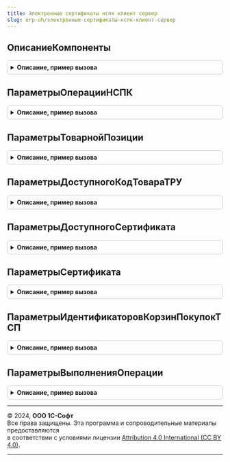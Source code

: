 ```yaml
---
title: Электронные сертификаты нспк клиент сервер
slug: erp-uh/электронные-сертификаты-нспк-клиент-сервер
---
```



## ОписаниеКомпоненты
<details style="margin: 1em 0; padding: 0.5em; border: 1px solid #ccc; border-radius: 6px;">

<summary style="font-weight: bold; cursor: pointer;">Описание, пример вызова</summary>

```bsl

// Описание подключения внешней компоненты (FECNSPK).
//
// Возвращаемое значение:
//  Структура:
//   * ПолноеИмяМакета - Строка
//   * ИмяОбъекта      - Строка
//
Функция ОписаниеКомпоненты() Экспорт
```

Пример вызова
```bsl
Результат = ЭлектронныеСертификатыНСПККлиентСервер.ОписаниеКомпоненты() 
```
</details>

## ПараметрыОперацииНСПК
<details style="margin: 1em 0; padding: 0.5em; border: 1px solid #ccc; border-radius: 6px;">

<summary style="font-weight: bold; cursor: pointer;">Описание, пример вызова</summary>

```bsl

// Пустая структура для выполнения операции взаимодействия с сервером НСПК
//
// Возвращаемое значение:
//   Структура:
//   * АдресСервера - Строка - Endpoint
//   * КлючДоступа - Строка - APIKey
//   * КлючКассы - Строка - MACKey
//   * ПроверятьКорневыеСертификаты - Булево - Проверка корневого сертификата сервера НСПК
//   * ПротоколОбмена - Перечисление.ПротоколОбменаФЭСНСПК - Протокол обмена ФЭС НСПК
//   * ИдентификаторЗапроса - Строка - Уникальный идентификатор запроса (нужно генерировать на прикладном коде в формате uuid).
//   * ИдентификаторКассы - Строка - Идентификатор кассы.
//   * ХешНомерКарты - Строка - Хешированный PAN карты.
//   * СсылкаНаПлатежныйСчет - Строка - Payment Account Reference, Уникальный идентификатор для токенезированных (виртуальных) карт  связанный с PAN конкретного держателя карты.
//   * ИдентификаторКорзины - Строка - Идентификатор корзины.
//   * ТоварныеПозиции - Массив - Структур - ПараметрыТоварнойПозиции()
//   * КодТовараТРУ - Строка - Полный код товара, согласованный с перечнем ТРУ
//   * НомерФискальногоНакопителя - Строка - Заводской номер фискального накопителя
//   * ФискальныйТипРасчета - Перечисление.ТипыРасчетаДенежнымиСредствами - Признак расчета
//   * ФискальныйПризнакЧека - Строка - Фискальный признак документа
//   * ФискальныйЧекНомер - Число - Порядковый номер фискального документа
//   * ФискальныйЧекДатаВремя - ДатаВремя - Дата и время осуществления расчета
//   * ФискальныйЧекСумма - Число - Сумма расчета
//   * ФискальныйМестоРасчетов - Строка - Место расчетов
//   * QRКодЧекаККТ - Строка - QR код чека ККТ
//   * ОснованиеФискальнойОперации - Ссылка - ОснованиеФискальнойОперацииБПО
//
Функция ПараметрыОперацииНСПК() Экспорт
```

Пример вызова
```bsl
Результат = ЭлектронныеСертификатыНСПККлиентСервер.ПараметрыОперацииНСПК() 
```
</details>

## ПараметрыТоварнойПозиции
<details style="margin: 1em 0; padding: 0.5em; border: 1px solid #ccc; border-radius: 6px;">

<summary style="font-weight: bold; cursor: pointer;">Описание, пример вызова</summary>

```bsl

// Пустая структура для параметров товарной позиции
//
// Возвращаемое значение:
//   Структура:
//   * НомерПозиции - Строка - Порядковый номер позиции в корзине начиная с 1
//   * Артикул - Строка - Артикул товара
//   * КодТовараТРУ - Строка - Полный код товара, согласованный с перечнем ТРУ
//   * Количество - Число - Количество единиц товара
//   * Цена - Число - Цена за единицу товара в рублях
//   * Сертификаты - Массив из см.ЭлектронныеСертификатыНСПК.ПараметрыСертификата
//
Функция ПараметрыТоварнойПозиции() Экспорт
```

Пример вызова
```bsl
Результат = ЭлектронныеСертификатыНСПККлиентСервер.ПараметрыТоварнойПозиции() 
```
</details>

## ПараметрыДоступногоКодТовараТРУ
<details style="margin: 1em 0; padding: 0.5em; border: 1px solid #ccc; border-radius: 6px;">

<summary style="font-weight: bold; cursor: pointer;">Описание, пример вызова</summary>

```bsl

// Пустая структура для параметров товарной позиции
//
// Возвращаемое значение:
//   Структура:
//   * КодТовараТРУ - Строка - Полный код товара, согласованный с перечнем ТРУ
//   * БалансКоличество - Число - Доступное количество
//   * БалансДенежныхСредств - Число - Баланс денежных средств
//   * ЛимитДенежныхСредств - Число - Лимит денежных средств
//
Функция ПараметрыДоступногоКодТовараТРУ() Экспорт
```

Пример вызова
```bsl
Результат = ЭлектронныеСертификатыНСПККлиентСервер.ПараметрыДоступногоКодТовараТРУ() 
```
</details>

## ПараметрыДоступногоСертификата
<details style="margin: 1em 0; padding: 0.5em; border: 1px solid #ccc; border-radius: 6px;">

<summary style="font-weight: bold; cursor: pointer;">Описание, пример вызова</summary>

```bsl

// Пустая структура для параметров доступного сертификата
//
// Возвращаемое значение:
//   Структура:
//   * БалансКоличество - Число - Доступное количество
//   * БалансДенежныхСредств - Число - Баланс денежных средств
//   * Идентификатор - Строка - Идентификатор сертификата
//   * Комментарий - Строка - Комментарий
//   * ДатаНачалаДействия - ДатаВремя - Дата начала действия
//   * ДатаЗавершенияДействия - ДатаВремя - Дата завершения действия
//   * ЛимитДенежныхСредств - Число - Лимит денежных средств
//   * Тип - Строка - Тип сертификата
//   * КодыТоваровТРУ - Массив - Доступные для сертификата коды товаров ТРУ
//
Функция ПараметрыДоступногоСертификата() Экспорт
```

Пример вызова
```bsl
Результат = ЭлектронныеСертификатыНСПККлиентСервер.ПараметрыДоступногоСертификата() 
```
</details>

## ПараметрыСертификата
<details style="margin: 1em 0; padding: 0.5em; border: 1px solid #ccc; border-radius: 6px;">

<summary style="font-weight: bold; cursor: pointer;">Описание, пример вызова</summary>

```bsl

// Пустая структура параметров сертификата
//
// Возвращаемое значение:
//   Структура:
//   * Идентификатор - Строка - Идентификатор сертификата
//   * Количество - Число - Количество
//   * Цена - Число - Цена
//   * МаксимальнаяЦена - Число - Максимальная цена
//
Функция ПараметрыСертификата() Экспорт
```

Пример вызова
```bsl
Результат = ЭлектронныеСертификатыНСПККлиентСервер.ПараметрыСертификата() 
```
</details>

## ПараметрыИдентификаторовКорзинПокупокТСП
<details style="margin: 1em 0; padding: 0.5em; border: 1px solid #ccc; border-radius: 6px;">

<summary style="font-weight: bold; cursor: pointer;">Описание, пример вызова</summary>

```bsl

// Пустая структура параметров идентификаторов корзин покупок ТСП
//
// Возвращаемое значение:
//   Структура:
//   * ИдентификаторКорзины - Строка - Идентификатор сертификата
//   * ДатаАвторизации - ДатаВремя - Дата авторизации
//
Функция ПараметрыИдентификаторовКорзинПокупокТСП() Экспорт
```

Пример вызова
```bsl
Результат = ЭлектронныеСертификатыНСПККлиентСервер.ПараметрыИдентификаторовКорзинПокупокТСП() 
```
</details>

## ПараметрыВыполненияОперации
<details style="margin: 1em 0; padding: 0.5em; border: 1px solid #ccc; border-radius: 6px;">

<summary style="font-weight: bold; cursor: pointer;">Описание, пример вызова</summary>

```bsl

// Результат выполнения операции взаимодействия с сервером НСПК
//
// Параметры:
//   Результат - Булево.
//   ОписаниеОшибки - Строка.
//
// Возвращаемое значение:
//   Структура:
//   * Результат - Булево.
//   * КодРезультата - Число.
//   * ОписаниеОшибки - Строка.
//   * ТоварныеПозиции - Массив.
//   * ИдентификаторКорзины - Число.
//   * СуммаСертификатами - Число.
//
Функция ПараметрыВыполненияОперации(Результат = Ложь, ОписаниеОшибки = Неопределено) Экспорт
```

Пример вызова
```bsl
Результат = ЭлектронныеСертификатыНСПККлиентСервер.ПараметрыВыполненияОперации(Результат, ОписаниеОшибки);
```
</details>

---

© 2024, **ООО 1С-Софт**  
Все права защищены. Эта программа и сопроводительные материалы предоставляются  
в соответствии с условиями лицензии [Attribution 4.0 International (CC BY 4.0)](https://creativecommons.org/licenses/by/4.0/legalcode).

---
